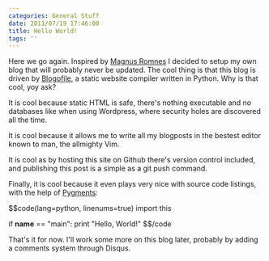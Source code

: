 ```yaml
---
categories: General Stuff
date: 2011/07/19 17:46:00
title: Hello World!
tags: ''
---
```


Here we go again. Inspired by [Magnus Romnes](http://romnes.github.com/) I decided to
setup my own blog that will probably never be updated. The cool thing is that
this blog is driven by [Blogofile](http://www.blogofile.com/), a static website
compiler written in Python. Why is that cool, yoy ask?

It is cool because static HTML is safe, there's nothing executable and no
databases like when using Wordpress, where security holes are discovered all
the time.

It is cool because it allows me to write all my blogposts in the bestest editor
known to man, the allmighty Vim.  

It is cool as by hosting this site on Github there's version control included,
and publishing this post is a simple as a git push command. 

Finally, it is cool because it even plays very nice with source code listings, with the help
of [Pygments](http://pygments.org/):

$$code(lang=python, linenums=true)
import this

if __name__ == "main":
    print "Hello, World!"
$$/code


That's it for now. I'll work some more on this blog later, probably by adding a
comments system through Disqus.
